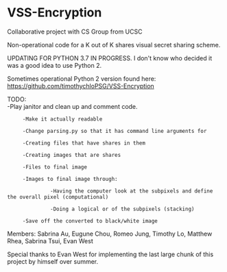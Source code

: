 # VSS-Encryption
Collaborative project with CS Group from UCSC

Non-operational code for a K out of K shares visual secret sharing scheme. 

UPDATING FOR PYTHON 3.7 IN PROGRESS. I don't know who decided it was a good idea to use Python 2.

Sometimes operational Python 2 version found here: https://github.com/timothychloPSG/VSS-Encryption

TODO:    
         -Play janitor and clean up and comment code.
         
         -Make it actually readable
         
         -Change parsing.py so that it has command line arguments for
         
         -Creating files that have shares in them
         
         -Creating images that are shares
         
         -Files to final image
         
         -Images to final image through:
         
                  -Having the computer look at the subpixels and define the overall pixel (computational)
                  
                  -Doing a logical or of the subpixels (stacking)
                  
         -Save off the converted to black/white image

Members: Sabrina Au, Eugune Chou, Romeo Jung, Timothy Lo, Matthew Rhea,
         Sabrina Tsui, Evan West

Special thanks to Evan West for implementing the last large chunk of this project by himself over
summer.
